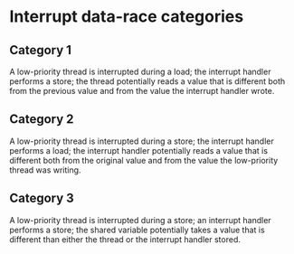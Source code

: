 # Interrupt data-race categories

## Category 1

A low-priority thread is interrupted during a load; the interrupt
handler performs a store; the thread potentially reads a value that is
different both from the previous value and from the value the interrupt
handler wrote.

## Category 2

A low-priority thread is interrupted during a store; the interrupt handler
performs a load; the interrupt handler potentially reads a value that is
different both from the original value and from the value the low-priority
thread was writing.

## Category 3

A low-priority thread is interrupted during a store; an interrupt handler
performs a store; the shared variable potentially takes a value that is
different than either the thread or the interrupt handler stored.
